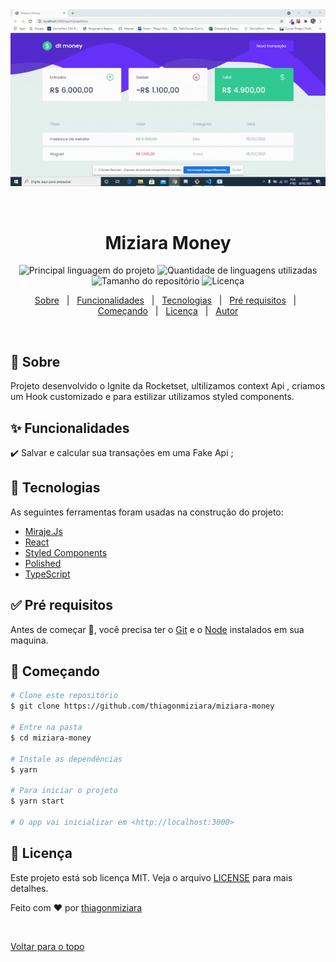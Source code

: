 <div align="center" id="top"> 
  <img src="./public/gif.gif" alt="Miziara Money" />

  &#xa0;

  <!-- <a href="https://miziaramoney.netlify.com">Demo</a> -->
</div>

<h1 align="center">Miziara Money</h1>

<p align="center">
  <img alt="Principal linguagem do projeto" src="https://img.shields.io/github/languages/top/thiagonmiziara/miziara-money?color=56BEB8">

  <img alt="Quantidade de linguagens utilizadas" src="https://img.shields.io/github/languages/count/thiagonmiziara/miziara-money?color=56BEB8">

  <img alt="Tamanho do repositório" src="https://img.shields.io/github/repo-size/thiagonmiziara/miziara-money?color=56BEB8">

  <img alt="Licença" src="https://img.shields.io/github/license/thiagonmiziara/miziara-money?color=56BEB8">

  <!-- <img alt="Github issues" src="https://img.shields.io/github/issues/thiagonmiziara/miziara-money?color=56BEB8" /> -->

  <!-- <img alt="Github forks" src="https://img.shields.io/github/forks/thiagonmiziara/miziara-money?color=56BEB8" /> -->

  <!-- <img alt="Github stars" src="https://img.shields.io/github/stars/thiagonmiziara/miziara-money?color=56BEB8" /> -->
</p>

<!-- Status -->

<!-- <h4 align="center"> 
	🚧  Miziara Money 🚀 Em construção...  🚧
</h4> 

<hr> -->

<p align="center">
  <a href="#dart-sobre">Sobre</a> &#xa0; | &#xa0; 
  <a href="#sparkles-funcionalidades">Funcionalidades</a> &#xa0; | &#xa0;
  <a href="#rocket-tecnologias">Tecnologias</a> &#xa0; | &#xa0;
  <a href="#white_check_mark-pré-requesitos">Pré requisitos</a> &#xa0; | &#xa0;
  <a href="#checkered_flag-começando">Começando</a> &#xa0; | &#xa0;
  <a href="#memo-licença">Licença</a> &#xa0; | &#xa0;
  <a href="https://github.com/thiagonmiziara" target="_blank">Autor</a>
</p>

<br>

## :dart: Sobre ##

Projeto desenvolvido o Ignite da Rocketset, ultilizamos context Api , criamos um Hook customizado e para estilizar utilizamos styled components.

## :sparkles: Funcionalidades ##

:heavy_check_mark: Salvar e calcular sua transações em uma Fake Api ;


## :rocket: Tecnologias ##

As seguintes ferramentas foram usadas na construção do projeto:

- [Miraje.Js](https://expo.io/)
- [React](https://pt-br.reactjs.org/)
- [Styled Components](https://reactnative.dev/)
- [Polished](https://github.com/)
- [TypeScript](https://www.typescriptlang.org/)


## :white_check_mark: Pré requisitos ##

Antes de começar :checkered_flag:, você precisa ter o [Git](https://git-scm.com) e o [Node](https://nodejs.org/en/) instalados em sua maquina.

## :checkered_flag: Começando ##

```bash
# Clone este repositório
$ git clone https://github.com/thiagonmiziara/miziara-money

# Entre na pasta
$ cd miziara-money

# Instale as dependências
$ yarn

# Para iniciar o projeto
$ yarn start

# O app vai inicializar em <http://localhost:3000>
```

## :memo: Licença ##

Este projeto está sob licença MIT. Veja o arquivo [LICENSE](LICENSE.md) para mais detalhes.


Feito com :heart: por <a href="https://github.com/thiagonmiziara" target="_blank">thiagonmiziara</a>

&#xa0;

<a href="#top">Voltar para o topo</a>
